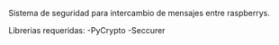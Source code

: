 Sistema de seguridad para intercambio de mensajes entre raspberrys.

Librerias requeridas:
-PyCrypto
-Seccurer
